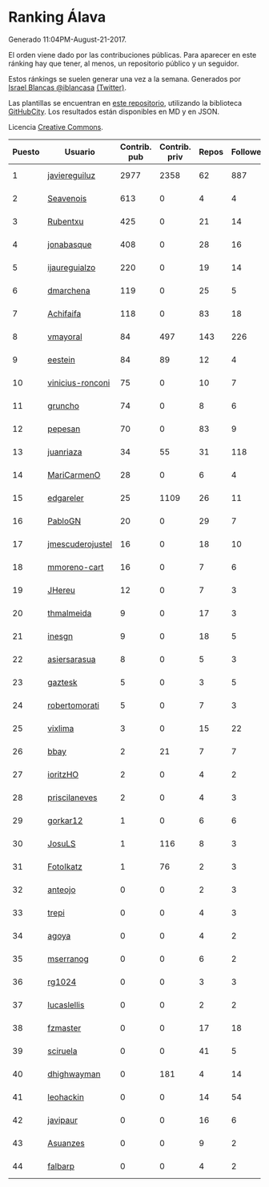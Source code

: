 # Ranking Álava

Generado 11:04PM-August-21-2017.

El orden viene dado por las contribuciones públicas. Para aparecer en este ránking hay que tener, al menos, un repositorio público y un seguidor.

Estos ránkings se suelen generar una vez a la semana. Generados por [Israel Blancas @iblancasa](https://github.com/iblancasa/) [(Twitter)](https://twitter.com/iblancasa).

Las plantillas se encuentran en [este repositorio](https://github.com/iblancasa/GH-Spanish-Ranking), utilizando la biblioteca [GitHubCity](https://github.com/iblancasa/GitHubCity). Los resultados están disponibles en MD y en JSON.

Licencia [Creative Commons](https://creativecommons.org/licenses/by/4.0/).

| Puesto   |  Usuario  | Contrib. pub | Contrib. priv |Repos| Followers | Desde |  Avatar  |
|----------|-----------|--------------|---------------|-----|-----------|-------|----------|
|1|[javiereguiluz](https://github.com/javiereguiluz)|2977|2358|62|887|2009-04-13|![javiereguiluz](https://avatars0.githubusercontent.com/u/73419)|
|2|[Seavenois](https://github.com/Seavenois)|613|0|4|4|2013-09-30|![Seavenois](https://avatars3.githubusercontent.com/u/5575437)|
|3|[Rubentxu](https://github.com/Rubentxu)|425|0|21|14|2011-02-07|![Rubentxu](https://avatars0.githubusercontent.com/u/604924)|
|4|[jonabasque](https://github.com/jonabasque)|408|0|28|16|2012-05-05|![jonabasque](https://avatars3.githubusercontent.com/u/1707606)|
|5|[ijaureguialzo](https://github.com/ijaureguialzo)|220|0|19|14|2014-02-21|![ijaureguialzo](https://avatars0.githubusercontent.com/u/6746736)|
|6|[dmarchena](https://github.com/dmarchena)|119|0|25|5|2013-02-18|![dmarchena](https://avatars0.githubusercontent.com/u/3629385)|
|7|[Achifaifa](https://github.com/Achifaifa)|118|0|83|18|2013-11-18|![Achifaifa](https://avatars1.githubusercontent.com/u/5968349)|
|8|[vmayoral](https://github.com/vmayoral)|84|497|143|226|2012-01-24|![vmayoral](https://avatars2.githubusercontent.com/u/1375246)|
|9|[eestein](https://github.com/eestein)|84|89|12|4|2012-07-27|![eestein](https://avatars2.githubusercontent.com/u/2049255)|
|10|[vinicius-ronconi](https://github.com/vinicius-ronconi)|75|0|10|7|2016-02-02|![vinicius-ronconi](https://avatars0.githubusercontent.com/u/17026616)|
|11|[gruncho](https://github.com/gruncho)|74|0|8|6|2010-08-08|![gruncho](https://avatars0.githubusercontent.com/u/357635)|
|12|[pepesan](https://github.com/pepesan)|70|0|83|9|2011-07-15|![pepesan](https://avatars2.githubusercontent.com/u/917451)|
|13|[juanriaza](https://github.com/juanriaza)|34|55|31|118|2011-01-09|![juanriaza](https://avatars2.githubusercontent.com/u/554079)|
|14|[MariCarmenO](https://github.com/MariCarmenO)|28|0|6|4|2016-02-11|![MariCarmenO](https://avatars1.githubusercontent.com/u/17174740)|
|15|[edgareler](https://github.com/edgareler)|25|1109|26|11|2011-01-07|![edgareler](https://avatars1.githubusercontent.com/u/552391)|
|16|[PabloGN](https://github.com/PabloGN)|20|0|29|7|2014-02-04|![PabloGN](https://avatars3.githubusercontent.com/u/6580044)|
|17|[jmescuderojustel](https://github.com/jmescuderojustel)|16|0|18|10|2013-06-20|![jmescuderojustel](https://avatars3.githubusercontent.com/u/4746474)|
|18|[mmoreno-cart](https://github.com/mmoreno-cart)|16|0|7|6|2014-02-04|![mmoreno-cart](https://avatars3.githubusercontent.com/u/6586794)|
|19|[JHereu](https://github.com/JHereu)|12|0|7|3|2014-04-08|![JHereu](https://avatars0.githubusercontent.com/u/7224058)|
|20|[thmalmeida](https://github.com/thmalmeida)|9|0|17|3|2011-09-19|![thmalmeida](https://avatars0.githubusercontent.com/u/1062585)|
|21|[inesgn](https://github.com/inesgn)|9|0|18|5|2014-04-26|![inesgn](https://avatars2.githubusercontent.com/u/7416721)|
|22|[asiersarasua](https://github.com/asiersarasua)|8|0|5|3|2013-01-06|![asiersarasua](https://avatars1.githubusercontent.com/u/3200264)|
|23|[gaztesk](https://github.com/gaztesk)|5|0|3|5|2012-11-20|![gaztesk](https://avatars0.githubusercontent.com/u/2839170)|
|24|[robertomorati](https://github.com/robertomorati)|5|0|7|3|2013-02-02|![robertomorati](https://avatars2.githubusercontent.com/u/3457738)|
|25|[vixlima](https://github.com/vixlima)|3|0|15|22|2009-08-08|![vixlima](https://avatars0.githubusercontent.com/u/113282)|
|26|[bbay](https://github.com/bbay)|2|21|7|7|2013-06-20|![bbay](https://avatars3.githubusercontent.com/u/4747724)|
|27|[ioritzHO](https://github.com/ioritzHO)|2|0|4|2|2012-08-19|![ioritzHO](https://avatars1.githubusercontent.com/u/2179398)|
|28|[priscilaneves](https://github.com/priscilaneves)|2|0|4|3|2014-04-03|![priscilaneves](https://avatars3.githubusercontent.com/u/7153399)|
|29|[gorkar12](https://github.com/gorkar12)|1|0|6|6|2013-09-25|![gorkar12](https://avatars0.githubusercontent.com/u/5543281)|
|30|[JosuLS](https://github.com/JosuLS)|1|116|8|3|2015-03-31|![JosuLS](https://avatars2.githubusercontent.com/u/11742363)|
|31|[FotoIkatz](https://github.com/FotoIkatz)|1|76|2|3|2015-11-19|![FotoIkatz](https://avatars0.githubusercontent.com/u/15926085)|
|32|[anteojo](https://github.com/anteojo)|0|0|2|3|2009-04-06|![anteojo](https://avatars1.githubusercontent.com/u/70954)|
|33|[trepi](https://github.com/trepi)|0|0|4|3|2011-04-27|![trepi](https://avatars0.githubusercontent.com/u/755738)|
|34|[agoya](https://github.com/agoya)|0|0|4|2|2012-02-03|![agoya](https://avatars3.githubusercontent.com/u/1406621)|
|35|[mserranog](https://github.com/mserranog)|0|0|6|2|2012-04-17|![mserranog](https://avatars1.githubusercontent.com/u/1651085)|
|36|[rg1024](https://github.com/rg1024)|0|0|3|3|2010-05-02|![rg1024](https://avatars0.githubusercontent.com/u/262476)|
|37|[lucaslellis](https://github.com/lucaslellis)|0|0|2|2|2009-07-12|![lucaslellis](https://avatars2.githubusercontent.com/u/104232)|
|38|[fzmaster](https://github.com/fzmaster)|0|0|17|18|2010-04-01|![fzmaster](https://avatars1.githubusercontent.com/u/235282)|
|39|[sciruela](https://github.com/sciruela)|0|0|41|5|2011-03-23|![sciruela](https://avatars0.githubusercontent.com/u/685716)|
|40|[dhighwayman](https://github.com/dhighwayman)|0|181|4|14|2009-04-10|![dhighwayman](https://avatars2.githubusercontent.com/u/72442)|
|41|[leohackin](https://github.com/leohackin)|0|0|14|54|2009-08-17|![leohackin](https://avatars0.githubusercontent.com/u/116130)|
|42|[javipaur](https://github.com/javipaur)|0|0|16|6|2013-02-06|![javipaur](https://avatars1.githubusercontent.com/u/3490928)|
|43|[Asuanzes](https://github.com/Asuanzes)|0|0|9|2|2013-05-12|![Asuanzes](https://avatars0.githubusercontent.com/u/4410315)|
|44|[falbarp](https://github.com/falbarp)|0|0|4|2|2013-05-27|![falbarp](https://avatars1.githubusercontent.com/u/4542512)|
